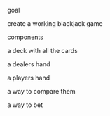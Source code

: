 goal 

create a working blackjack game 


components

 a deck with all the cards

 a dealers hand 

 a players hand 

 a way to compare them 

 a way to bet 

